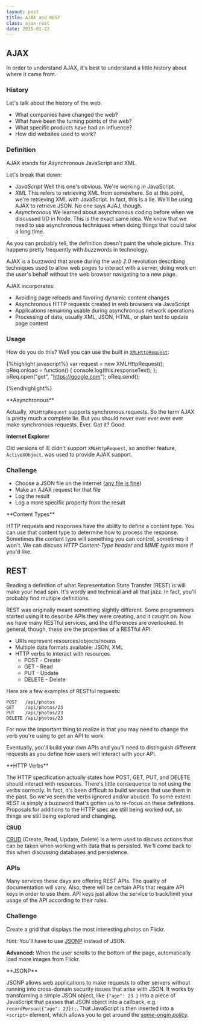 ```yaml
---
layout: post
title: AJAX and REST
class: ajax-rest
date: 2015-01-22
---
```


## AJAX

In order to understand AJAX, it's best to understand a little history about where it came from.

### History

Let's talk about the history of the web.

* What companies have changed the web?
* What have been the turning points of the web?
* What specific products have had an influence?
* How did websites used to work?

### Definition

AJAX stands for Asynchronous JavaScript and XML.

Let's break that down:

* _JavaScript_
  Well this one's obvious. We're working in JavaScript.
* _XML_
  This refers to retrieving XML from somewhere. So at this point, we're retrieving XML with JavaScript. In fact, this is a lie. We'll be using AJAX to retrieve JSON. No one says AJAJ, though.
* _Asynchronous_
  We learned about asynchronous coding before when we discussed I/O in Node. This is the exact same idea. We know that we need to use asynchronous techniques when doing things that could take a long time.

As you can probably tell, the definition doesn't paint the whole picture. This happens pretty frequently with _buzzwords_ in technology.

AJAX is a buzzword that arose during the _web 2.0_ revolution describing techniques used to allow web pages to interact with a server, doing work on the user's behalf without the web browser navigating to a new page.

AJAX incorporates:

* Avoiding page reloads and favoring dynamic content changes
* Asynchronous HTTP requests created in web browsers via JavaScript
* Applications remaining usable during asynchronous network operations
* Processing of data, usually XML, JSON, HTML, or plain text to update page content

### Usage

How do you do this? Well you can use the built in [`XMLHttpRequest`][mdn-xhr]:

{%highlight javascript%}
var request = new XMLHttpRequest();
oReq.onload = function() {
    console.log(this.responseText);
};
oReq.open("get", "https://google.com");
oReq.send();

{%endhighlight%}

<aside>
**Asynchronous**

Actually, `XMLHttpRequest` supports synchronous requests. So the term AJAX is pretty much a complete lie. But you should never ever ever ever ever make synchronous requests. Ever. Got it? Good.

**Internet Explorer**

Old versions of IE didn't support `XMLHttpRequest`, so another feature, `ActiveXObject`, was used to provide AJAX support.
</aside>

### Challenge

* Choose a JSON file on the internet ([any file is fine][jsi-gamelib-package])
* Make an AJAX request for that file
* Log the result
* Log a more specific property from the result

<aside>
**Content Types**

HTTP requests and responses have the ability to define a content type. You can use that content type to determine how to process the response. Sometimes the content type will something you can control, sometimes it won't. We can discuss _HTTP Content-Type header_ and _MIME types_ more if you'd like.
</aside>

## REST

Reading a definition of what Representation State Transfer (REST) is will make your head spin. It's wordy and technical and all that jazz. In fact, you'll probably find multiple definitions.

REST was originally meant something slightly different. Some programmers started using it to describe APIs they were creating, and it caught on. Now we have many RESTful services, and the differences are overlooked. In general, though, these are the properties of a RESTful API:

* URIs represent resources/objects/nouns
* Multiple data formats available: JSON, XML
* HTTP verbs to interact with resources
  - POST - Create
  - GET - Read
  - PUT - Update
  - DELETE - Delete

Here are a few examples of RESTful requests:

    POST   /api/photos
    GET    /api/photos/23
    PUT    /api/photos/23
    DELETE /api/photos/23


For now the important thing to realize is that you may need to change the verb you're using to get an API to work.

Eventually, you'll build your own APIs and you'll need to distinguish different requests as you define how users will interact with your API.

<aside>
**HTTP Verbs**

The HTTP specification actually states how POST, GET, PUT, and DELETE should interact with resources. There's little consequence to not using the verbs correctly. In fact, it's been difficult to build services that use them in the past. So we've seen the verbs ignored and/or abused. To some extent REST is simply a buzzword that's gotten us to re-focus on these definitions. Proposals for additions to the HTTP spec are still being worked out, so things are still being explored and changing.

**CRUD**

[CRUD][crud] (Create, Read, Update, Delete) is a term used to discuss actions that can be taken when working with data that is persisted. We'll come back to this when discussing databases and persistence.
</aside>

### APIs

Many services these days are offering REST APIs. The quality of documentation will vary. Also, there will be certain APIs that require API keys in order to use them. API keys just allow the service to track/limit your usage of the API according to their rules.

### Challenge

Create a grid that displays the most interesting photos on Flickr.

_Hint:_ You'll have to use [JSONP][jsonp] instead of JSON.

**Advanced:** When the user scrolls to the bottom of the page, automatically load more images from Flickr.

<aside>
**JSONP**

JSONP allows web applications to make requests to other servers without running into cross-domain security issues that arise with JSON. It works by transforming a simple JSON object, like `{"age": 23 }` into a piece of JavaScript that passes that JSON object into a callback, e.g. `recordPerson({"age": 23});`. That JavaScript is then inserted into a `<script>` element, which allows you to get around the [_same-origin policy_][same-origin].
</aside>

[mdn-xhr]: https://developer.mozilla.org/en-US/docs/Web/API/XMLHttpRequest
[jsi-gamelib-package]: https://raw.githubusercontent.com/portlandcodeschool/jsi-gamelib/master/package.json
[jsonp]: https://en.wikipedia.org/wiki/JSONP
[same-origin]: https://en.wikipedia.org/wiki/Same-origin_policy
[crud]: https://en.wikipedia.org/wiki/Create,_read,_update_and_delete
